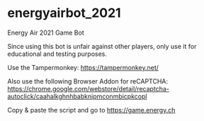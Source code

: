 # energyairbot_2021
Energy Air 2021 Game Bot

Since using this bot is unfair against other players, only use it for educational and testing purposes.

Use the Tampermonkey: https://tampermonkey.net/

Also use the following Browser Addon for reCAPTCHA: https://chrome.google.com/webstore/detail/recaptcha-autoclick/caahalkghnhbabknipmconmbicpkcopl

Copy & paste the script and go to https://game.energy.ch
